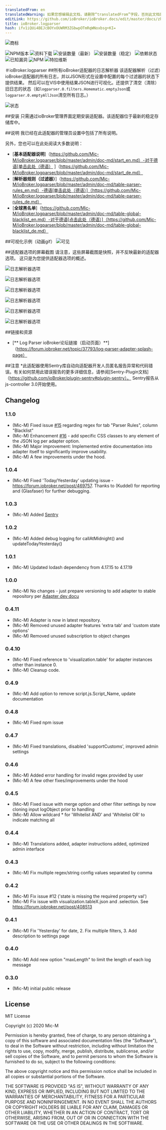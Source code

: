 ```yaml
---
translatedFrom: en
translatedWarning: 如果您想编辑此文档，请删除“translatedFrom”字段，否则此文档将再次自动翻译
editLink: https://github.com/ioBroker/ioBroker.docs/edit/master/docs/zh-cn/adapterref/iobroker.logparser/README.md
title: ioBroker.logparser
hash: ifv1iQUi4BEJcBOYxOUWRM3ZGbwpOTmRqWNoxbsg+KI=
---
```

![商标](../../../en/adapterref/iobroker.logparser/admin/logparser.png)

![NPM版本](http://img.shields.io/npm/v/iobroker.logparser.svg)
![资料下载](https://img.shields.io/npm/dm/iobroker.logparser.svg)
![安装数量（最新）](http://iobroker.live/badges/logparser-installed.svg)
![安装数量（稳定）](http://iobroker.live/badges/logparser-stable.svg)
![依赖状态](https://img.shields.io/david/Mic-M/iobroker.logparser.svg)
![已知漏洞](https://snyk.io/test/github/Mic-M/ioBroker.logparser/badge.svg)
![NPM](https://nodei.co/npm/iobroker.logparser.png?downloads=true)
![特拉维斯](http://img.shields.io/travis/Mic-M/ioBroker.logparser/master.svg)

＃ioBroker.logparser
##所有ioBroker适配器的日志解析器
该适配器解析（过滤）ioBroker适配器的所有日志，并以JSON形式在设置中配置的每个过滤器的状态下提供结果。
然后可以在VIS中使用结果JSON进行可视化。还提供了清空（清除）旧日志的状态（如`logparser.0.filters.Homematic.emptyJson`或`logparser.0.emptyAllJson`清空所有日志。）

![状态](../../../en/adapterref/iobroker.logparser/docs/en/img/states.png)

##安装
只需通过ioBroker管理界面定期安装适配器。该适配器位于最新的稳定存储库中。

##说明
我已经在此适配器的管理员设置中包括了所有说明。

另外，您也可以在此处阅读大多数说明：

* [**基本适配器说明**]（https://github.com/Mic-M/ioBroker.logparser/blob/master/admin/doc-md/start_en.md）-对于德语[单击此处（德语） ]（https://github.com/Mic-M/ioBroker.logparser/blob/master/admin/doc-md/start_de.md）
* [**解析器规则（过滤器）**]（https://github.com/Mic-M/ioBroker.logparser/blob/master/admin/doc-md/table-parser-rules_en.md）-德语[单击此处（德语）]（https://github.com/Mic-M/ioBroker.logparser/blob/master/admin/doc-md/table-parser-rules_de.md）
* [**全球黑名单**]（https://github.com/Mic-M/ioBroker.logparser/blob/master/admin/doc-md/table-global-blacklist_en.md）-对于德语[点击此处（德语）]（https://github.com/Mic-M/ioBroker.logparser/blob/master/admin/doc-md/table-global-blacklist_de.md）

##可视化示例（动画gif）
![可见](../../../en/adapterref/iobroker.logparser/docs/de/img/visintro.gif)

##适配器选项的屏幕截图
请注意，这些屏幕截图是快照，并不反映最新的适配器选项。
这只是为您提供适配器选项的概述。

![日志解析器选项](../../../en/adapterref/iobroker.logparser/admin/img/option-screenshots/tab-start.png)

![日志解析器选项](../../../en/adapterref/iobroker.logparser/admin/img/option-screenshots/tab-parser-rules.png)

![日志解析器选项](../../../en/adapterref/iobroker.logparser/admin/img/option-screenshots/tab-further-settings.png)

![日志解析器选项](../../../en/adapterref/iobroker.logparser/admin/img/option-screenshots/tab-vis.png)

![日志解析器选项](../../../en/adapterref/iobroker.logparser/admin/img/option-screenshots/tab-global-blacklist.png)

![日志解析器选项](../../../en/adapterref/iobroker.logparser/admin/img/option-screenshots/tab-expert-settings.png)

##链接和资源
* [** Log Parser ioBroker论坛链接（启动页面）**]（https://forum.iobroker.net/topic/37793/log-parser-adapter-splash-page）

##注意
*此适配器使用Sentry库自动向适配器开发人员匿名报告异常和代码错误。有关如何禁用此错误报告的更多详细信息，请参阅[Sentry-Plugin文档]（https://github.com/ioBroker/plugin-sentry#plugin-sentry）。 Sentry报告从js-controller 3.0开始使用。

## Changelog

### 1.1.0
* (Mic-M) Fixed issue [#15](https://github.com/Mic-M/ioBroker.logparser/issues/15) regarding regex for tab "Parser Rules", column "Blacklist"
* (Mic-M) Enhancement [#16](https://github.com/Mic-M/ioBroker.logparser/issues/16) - add specific CSS classes to any element of the JSON log per adapter option.
* (Mic-M) Major improvement: Implemented entire documentation into adapter itself to significantly improve usability.
* (Mic-M) A few improvements under the hood.


### 1.0.4
* (Mic-M) Fixed 'Today/Yesterday' updating issue - https://forum.iobroker.net/post/469757. Thanks to (Kuddel) for reporting and (Glasfaser) for further debugging.

### 1.0.3
* (Mic-M) Added [Sentry](https://github.com/ioBroker/plugin-sentry)

### 1.0.2
* (Mic-M) Added debug logging for callAtMidnight() and updateTodayYesterday()

### 1.0.1
* (Mic-M) Updated lodash dependency from 4.17.15 to 4.17.19

### 1.0.0
* (Mic-M) No changes - just prepare versioning to add adapter to stable repository per [Adapter dev docu](https://github.com/ioBroker/ioBroker.docs/blob/master/docs/en/dev/adapterdev.md#versioning)

### 0.4.11
* (Mic-M) Adapter is now in latest repository.
* (Mic-M) Removed unused adapter features 'extra tab' and 'custom state options'
* (Mic-M) Removed unused subscription to object changes

### 0.4.10
* (Mic-M) Fixed reference to 'visualization.table' for adapter instances other than instance 0.
* (Mic-M) Cleanup code.

### 0.4.9
* (Mic-M) Add option to remove script.js.Script_Name, update documentation

### 0.4.8
* (Mic-M) Fixed npm issue

### 0.4.7
* (Mic-M) Fixed translations, disabled 'supportCustoms', improved admin settings

### 0.4.6
* (Mic-M) Added error handling for invalid regex provided by user
* (Mic-M) A few other fixes/improvements under the hood

### 0.4.5
* (Mic-M) Fixed issue with merge option and other filter settings by now cloning input logObject prior to handling
* (Mic-M) Allow wildcard * for 'Whitelist AND' and 'Whitelist OR' to indicate matching all

### 0.4.4
* (Mic-M) Translations added, adapter instructions added, optimized admin interface

### 0.4.3
* (Mic-M) Fix multiple regex/string config values separated by comma

### 0.4.2
* (Mic-M) Fix issue #12 ('state is missing the required property val')
* (Mic-M) Fix issue with visualization.tableX.json and .selection. See https://forum.iobroker.net/post/408513

### 0.4.1
* (Mic-M) Fix 'Yesterday' for date, 2. Fix multiple filters, 3. Add description to settings page

### 0.4.0
* (Mic-M) Add new option "maxLength" to limit the length of each log message

### 0.3.0
* (Mic-M) initial public release

## License
MIT License

Copyright (c) 2020 Mic-M

Permission is hereby granted, free of charge, to any person obtaining a copy
of this software and associated documentation files (the "Software"), to deal
in the Software without restriction, including without limitation the rights
to use, copy, modify, merge, publish, distribute, sublicense, and/or sell
copies of the Software, and to permit persons to whom the Software is
furnished to do so, subject to the following conditions:

The above copyright notice and this permission notice shall be included in all
copies or substantial portions of the Software.

THE SOFTWARE IS PROVIDED "AS IS", WITHOUT WARRANTY OF ANY KIND, EXPRESS OR
IMPLIED, INCLUDING BUT NOT LIMITED TO THE WARRANTIES OF MERCHANTABILITY,
FITNESS FOR A PARTICULAR PURPOSE AND NONINFRINGEMENT. IN NO EVENT SHALL THE
AUTHORS OR COPYRIGHT HOLDERS BE LIABLE FOR ANY CLAIM, DAMAGES OR OTHER
LIABILITY, WHETHER IN AN ACTION OF CONTRACT, TORT OR OTHERWISE, ARISING FROM,
OUT OF OR IN CONNECTION WITH THE SOFTWARE OR THE USE OR OTHER DEALINGS IN THE
SOFTWARE.